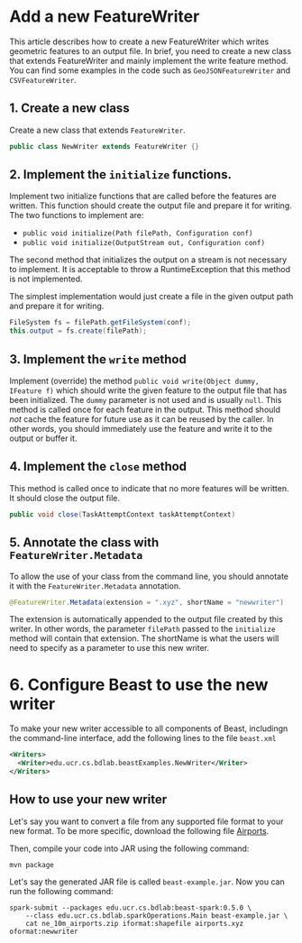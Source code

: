 # Add a new FeatureWriter

This article describes how to create a new FeatureWriter which writes geometric features to an output file.
In brief, you need to create a new class that extends FeatureWriter and mainly implement the write feature method.
You can find some examples in the code such as `GeoJSONFeatureWriter` and `CSVFeatureWriter`.

## 1. Create a new class


Create a new class that extends `FeatureWriter`.

```java
public class NewWriter extends FeatureWriter {}
```
## 2. Implement the `initialize` functions.

Implement two initialize functions that are called before the features are written.
This function should create the output file and prepare it for writing.
The two functions to implement are:

* `public void initialize(Path filePath, Configuration conf)`
* `public void initialize(OutputStream out, Configuration conf)`

The second method that initializes the output on a stream is not necessary to implement.
It is acceptable to throw a RuntimeException that this method is not implemented.

The simplest implementation would just create a file in the given output path and prepare it for writing.
```java
FileSystem fs = filePath.getFileSystem(conf);
this.output = fs.create(filePath);
```

## 3. Implement the `write` method

Implement (override) the method `public void write(Object dummy, IFeature f)` which should write the given feature to
the output file that has been initialized. The `dummy` parameter is not used and is usually `null`.
This method is called once for each feature in the output.
This method should *not* cache the feature for future use as it can be reused by the caller.
In other words, you should immediately use the feature and write it to the output or buffer it. 

## 4. Implement the `close` method

This method is called once to indicate that no more features will be written.
It should close the output file.
```java
public void close(TaskAttemptContext taskAttemptContext)
```

## 5. Annotate the class with `FeatureWriter.Metadata`

To allow the use of your class from the command line, you should annotate it with
the `FeatureWriter.Metadata` annotation.

```java
@FeatureWriter.Metadata(extension = ".xyz", shortName = "newwriter")
```
The extension is automatically appended to the output file created by this writer.
In other words, the parameter `filePath` passed to the `initialize` method will contain that extension.
The shortName is what the users will need to specify as a parameter to use this new writer.

# 6. Configure Beast to use the new writer

To make your new writer accessible to all components of Beast, includingn the command-line interface,
add the following lines to the file `beast.xml`
```xml
<Writers>
  <Writer>edu.ucr.cs.bdlab.beastExamples.NewWriter</Writer>
</Writers>
```
## How to use your new writer

Let's say you want to convert a file from any supported file format to your new format.
To be more specific, download the following file
[Airports](https://www.naturalearthdata.com/http//www.naturalearthdata.com/download/10m/cultural/ne_10m_airports.zip).

Then, compile your code into JAR using the following command:

    mvn package

Let's say the generated JAR file is called `beast-example.jar`.
Now you can run the following command:
```shell
spark-submit --packages edu.ucr.cs.bdlab:beast-spark:0.5.0 \
    --class edu.ucr.cs.bdlab.sparkOperations.Main beast-example.jar \
    cat ne_10m_airports.zip iformat:shapefile airports.xyz oformat:newwriter
```